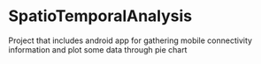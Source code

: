 # SpatioTemporalAnalysis
Project that includes android app for gathering mobile connectivity information and plot some data through pie chart
